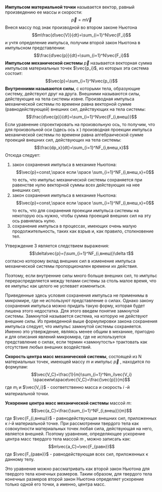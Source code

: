 **Импульсом материальной точки** называется вектор, равный произведению ее массы и скорости:$$\vec{p}=m\vec{V}$$Внеся массу под знак производной во втором законе Ньютона $$m\frac{d\vec{V}}{dt}=\sum_{i=1}^N\vec{F_i}$$и учтя определение импульса, получим второй закон Ньютона в импульсном представлении:$$\frac{d\vec{p}}{dt}=\sum_{i=1}^N\vec{F_i}$$**Импульсом механической системы**  $\vec{p}$ называется векторная сумма импульсов материальных точек $\vec{p_i}$, из которых эта система состоит:$$\vec{p}=\sum_{i=1}^N\vec{p_i}$$**Внутренними называются силы**, с которыми тела, образующие систему, действуют друг на друга. Внешними называются силы, действующие на тела системы извне. Производная импульса механической системы по времени равна векторной сумме (равнодействующей) внешних сил, действующих на тела системы:$$\frac{d\vec{p}}{dt}=\sum_{i=1}^N\vec{F_{i,внеш}}$$Если уравнение спроектировать на произвольную ось, то получим, что для произвольной оси (здесь ось x ) производная проекции импульса механической системы по времени равна алгебраической сумме проекций внешних сил, действующих на тела системы:$$\frac{dp_x}{dt}=\sum_{i=1}^NF_{i,внеш,x}$$Отсюда следует:
1. закон сохранения импульса в механике Ньютона: $$\vec{p}=const,\space если \space \sum_{i=1}^NF_{i,внеш,x}=0$$то есть, что импульс механической системы сохраняется при равенстве нулю векторной суммы всех действующих на нее внешних сил;
2. закон сохранения импульса в механике Ньютона: $$\vec{p}=const,\space если \space \sum_{i=1}^NF_{i,внеш,x}=0$$то есть, что для сохранения проекции импульса системы на некоторую ось нужно, чтобы сумма проекций внешних сил на эту ось равнялась нулю.
3. сохранение импульса в процессах, имеющих очень малую продолжительность, таких как взрыв и, как правило, столкновение тел.

Утверждение 3 является следствием выражения:$$\delta\vec{p}=(\sum_{i=1}^NF_{i,внеш)}\delta t$$согласно которому вклад внешних сил в изменение импульса механической системы пропорционален времени их действия.

Поэтому, если внутренние силы много больше внешних сил, то импульс перераспределяется между телами системы за столь малое время, что ее импульс как целого не успевает измениться.

Приведенные здесь условия сохранения импульса не применимы в микромире, где не используют представление о силах. Однако закону сохранения импульса можно придать такую форму, которая будет лишена этого недостатка. Для этого введем понятие замкнутой системы. Замкнутой называется система, на которую не действуют внешние силы. Из приведенной выше формулировки закона сохранения импульса следует, что импульс замкнутой системы сохраняется. Именно это утверждение, являясь менее общим в механике, пригодно и для описания явлений микромира, где не используется представление о силах, если термин «замкнутость» трактовать как отсутствие любых внешних воздействий.

**Скорость центра масс механической системы**, состоящей из N материальных точек, имеющей массу $m$ и импульс $\vec{p}$ , находится по формулам:$$\vec{V_C}=\frac{1}{m}\sum_{i=1}^Nm_i\vec{V_i} \spaceили\space\vec{V_C}=\frac{\vec{p}}{m}$$где $m_i$ и $\vec{V_i}$ - соответственно масса и скорость $i$ -й материальной точки.

**Ускорение центра масс механической системы** массой $m$:$$\vec{a_C}=\frac{\sum_{i=1}^NF_{i,внеш}}{m}$$где $\vec{F_{i,внеш}}$ - равнодействующая внешних сил, приложенных к $i$-й материальной точке. При рассмотрении твердого тела как совокупности материальных точек любая сила, действующая на него, является внешней. Поэтому уравнение, определяющее ускорение центра масс твердого тела массой $m$ , можно записать как:$$m\vec{a_C}=\vec{F_{равн}}$$где $\vec{F_{равн}}$ - равнодействующая всех сил, приложенных к данному телу.

Это уравнение можно рассматривать как второй закон Ньютона для твердого тела конечных размеров. Таким образом, для твердого тела конечных размеров второй закон Ньютона определяет ускорение только одной его точки, а именно, центра масс.